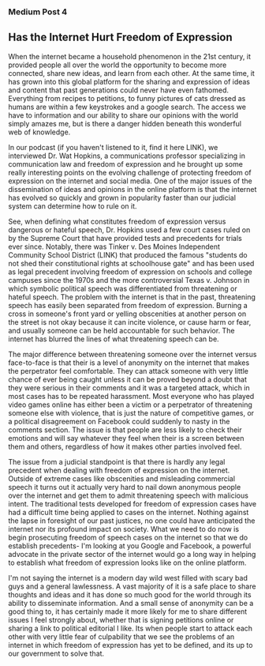 ### Medium Post 4
## Has the Internet Hurt Freedom of Expression
When the internet became a household phenomenon in the 21st century, it provided people all over the world the opportunity to become more connected, share new ideas, and learn from each other. At the same time, it has grown into this global platform for the sharing and expression of ideas and content that past generations could never have even fathomed. Everything from recipes to petitions, to funny pictures of cats dressed as humans are within a few keystrokes and a google search. The access we have to information and our ability to share our opinions with the world simply amazes me, but is there a danger hidden beneath this wonderful web of knowledge.

In our podcast (if you haven't listened to it, find it here LINK), we interviewed Dr. Wat Hopkins, a communications professor specializing in communication law and freedom of expression and he brought up some really interesting points on the evolving challenge of protecting freedom of expression on the internet and social media. One of the major issues of the dissemination of ideas and opinions in the online platform is that the internet has evolved so quickly and grown in popularity faster than our judicial system can determine how to rule on it.

See, when defining what constitutes freedom of expression versus dangerous or hateful speech, Dr. Hopkins used a few court cases ruled on by the Supreme Court that have provided tests and precedents for trials ever since. Notably, there was Tinker v. Des Moines Independent Community School District (LINK) that produced the famous "students do not shed their constitutional rights at schoolhouse gate" and has been used as legal precedent involving freedom of expression on schools and college campuses since the 1970s and the more controversial Texas v. Johnson in which symbolic political speech was differentiated from threatening or hateful speech. The problem with the internet is that in the past, threatening speech has easily been separated from freedom of expression. Burning a cross in someone's front yard or yelling obscenities at another person on the street is not okay because it can incite violence, or cause harm or fear, and usually someone can be held accountable for such behavior. The internet has blurred the lines of what threatening speech can be.

The major difference between threatening someone over the internet versus face-to-face is that their is a level of anonymity on the internet that makes the perpetrator feel comfortable. They can attack someone with very little chance of ever being caught unless it can be proved beyond a doubt that they were serious in their comments and it was a targeted attack, which in most cases has to be repeated harassment. Most everyone who has played video games online has either been a victim or a perpetrator of threatening someone else with violence, that is just the nature of competitive games, or a political disagreement on Facebook could suddenly to nasty in the comments section. The issue is that people are less likely to check their emotions and will say whatever they feel when their is a screen between them and others, regardless of how it makes other parties involved feel.

The issue from a judicial standpoint is that there is hardly any legal precedent when dealing with freedom of expression on the internet. Outside of extreme cases like obscenities and misleading commercial speech it turns out it actually very hard to nail down anonymous people over the internet and get them to admit threatening speech with malicious intent. The traditional tests developed for freedom of expression cases have had a difficult time being applied to cases on the internet. Nothing against the lapse in foresight of our past justices, no one could have anticipated the internet nor its profound impact on society. What we need to do now is begin prosecuting freedom of speech cases on the internet so that we do establish precedents- I'm looking at you Google and Facebook, a powerful advocate in the private sector of the internet would go a long way in helping to establish what freedom of expression looks like on the online platform.

I'm not saying the internet is a modern day wild west filled with scary bad guys and a general lawlessness. A vast majority of it is a safe place to share thoughts and ideas and it has done so much good for the world through its ability to disseminate information. And a small sense of anonymity can be a good thing to, it has certainly made it more likely for me to share different issues I feel strongly about, whether that is signing petitions online or sharing a link to political editorial I like. Its when people start to attack each other with very little fear of culpability that we see the problems of an internet in which freedom of expression has yet to be defined, and its up to our government to solve that.
